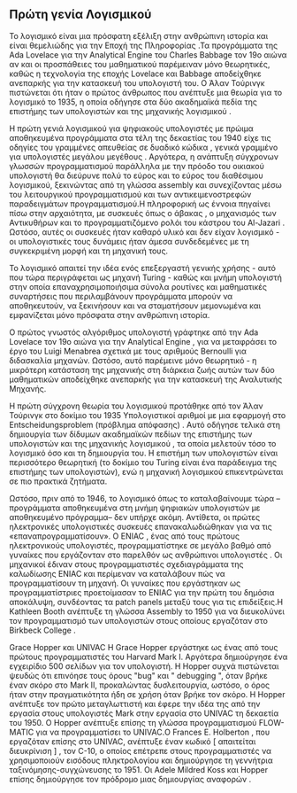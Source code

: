 ## Πρώτη γενία Λογισμικού
Το λογισμικό είναι μια πρόσφατη εξέλιξη στην ανθρώπινη ιστορία και είναι θεμελιώδης για την Εποχή της Πληροφορίας .Τα προγράμματα της Ada Lovelace για την Analytical Engine του Charles Babbage τον 19ο αιώνα  αν και οι προσπάθειες του μαθηματικού παρέμειναν μόνο θεωρητικές, καθώς η τεχνολογία της εποχής Lovelace και Babbage αποδείχθηκε ανεπαρκής για την κατασκευή του υπολογιστή του. Ο Άλαν Τούρινγκ πιστώνεται ότι ήταν ο πρώτος άνθρωπος που ανέπτυξε μια θεωρία για το λογισμικό το 1935, η οποία οδήγησε στα δύο ακαδημαϊκά πεδία της επιστήμης των υπολογιστών και της μηχανικής λογισμικού .

Η πρώτη γενιά λογισμικού για ψηφιακούς υπολογιστές με πρώιμα αποθηκευμένα προγράμματα στα τέλη της δεκαετίας του 1940 είχε τις οδηγίες του γραμμένες απευθείας σε δυαδικό κώδικα , γενικά γραμμένο για υπολογιστές μεγάλου μεγέθους . Αργότερα, η ανάπτυξη σύγχρονων γλωσσών προγραμματισμού παράλληλα με την πρόοδο του οικιακού υπολογιστή θα διεύρυνε πολύ το εύρος και το εύρος του διαθέσιμου λογισμικού, ξεκινώντας από τη γλώσσα assembly και συνεχίζοντας μέσω του λειτουργικού προγραμματισμού και των αντικειμενοστρεφών παραδειγμάτων προγραμματισμού.Η πληροφορική ως έννοια πηγαίνει πίσω στην αρχαιότητα, με συσκευές όπως ο άβακας , ο μηχανισμός των Αντικυθήρων και το προγραμματιζόμενο ρολόι του κάστρου του Al-Jazari . Ωστόσο, αυτές οι συσκευές ήταν καθαρό υλικό και δεν είχαν λογισμικό - οι υπολογιστικές τους δυνάμεις ήταν άμεσα συνδεδεμένες με τη συγκεκριμένη μορφή και τη μηχανική τους.

Το λογισμικό απαιτεί την ιδέα ενός επεξεργαστή γενικής χρήσης - αυτό που τώρα περιγράφεται ως μηχανή Turing - καθώς και μνήμη υπολογιστή στην οποία επαναχρησιμοποιήσιμα σύνολα ρουτίνες και μαθηματικές συναρτήσεις που περιλαμβάνουν προγράμματα μπορούν να αποθηκευτούν, να ξεκινήσουν και να σταματήσουν μεμονωμένα και εμφανίζεται μόνο πρόσφατα στην ανθρώπινη ιστορία.

Ο πρώτος γνωστός αλγόριθμος υπολογιστή γράφτηκε από την Ada Lovelace τον 19ο αιώνα για την Analytical Engine , για να μεταφράσει το έργο του Luigi Menabrea σχετικά με τους αριθμούς Bernoulli για διδασκαλία μηχανών.  Ωστόσο, αυτό παρέμεινε μόνο θεωρητικό - η μικρότερη κατάσταση της μηχανικής στη διάρκεια ζωής αυτών των δύο μαθηματικών αποδείχθηκε ανεπαρκής για την κατασκευή της Αναλυτικής Μηχανής.

Η πρώτη σύγχρονη θεωρία του λογισμικού προτάθηκε από τον Άλαν Τούρινγκ στο δοκίμιο του 1935 Υπολογιστικοί αριθμοί με μια εφαρμογή στο Entscheidungsproblem (πρόβλημα απόφασης) . Αυτό οδήγησε τελικά στη δημιουργία των δίδυμων ακαδημαϊκών πεδίων της επιστήμης των υπολογιστών και της μηχανικής λογισμικού , τα οποία μελετούν τόσο το λογισμικό όσο και τη δημιουργία του. Η επιστήμη των υπολογιστών είναι περισσότερο θεωρητική (το δοκίμιο του Turing είναι ένα παράδειγμα της επιστήμης των υπολογιστών), ενώ η μηχανική λογισμικού επικεντρώνεται σε πιο πρακτικά ζητήματα.

Ωστόσο, πριν από το 1946, το λογισμικό όπως το καταλαβαίνουμε τώρα –προγράμματα αποθηκευμένα στη μνήμη ψηφιακών υπολογιστών με αποθηκευμένο πρόγραμμα–  δεν υπήρχε ακόμη. Αντίθετα, οι πρώτες ηλεκτρονικές υπολογιστικές συσκευές επανακαλωδιώθηκαν για να τις «επαναπρογραμματίσουν». Ο ENIAC , ένας από τους πρώτους ηλεκτρονικούς υπολογιστές, προγραμματίστηκε σε μεγάλο βαθμό από γυναίκες που εργάζονταν στο παρελθόν ως ανθρώπινοι υπολογιστές . Οι μηχανικοί έδιναν στους προγραμματιστές σχεδιαγράμματα της καλωδίωσης ENIAC και περίμεναν να καταλάβουν πώς να προγραμματίσουν τη μηχανή. Οι γυναίκες που εργάστηκαν ως προγραμματίστριες προετοίμασαν το ENIAC για την πρώτη του δημόσια αποκάλυψη, συνδέοντας τα patch panels μεταξύ τους για τις επιδείξεις.Η Kathleen Booth ανέπτυξε τη γλώσσα Assembly το 1950 για να διευκολύνει τον προγραμματισμό των υπολογιστών στους οποίους εργαζόταν στο Birkbeck College . 


Grace Hopper και UNIVAC
Η Grace Hopper εργάστηκε ως ένας από τους πρώτους προγραμματιστές του Harvard Mark I.  Αργότερα δημιούργησε ένα εγχειρίδιο 500 σελίδων για τον υπολογιστή. Η Hopper συχνά πιστώνεται ψευδώς ότι επινόησε τους όρους "bug" και " debugging ", όταν βρήκε έναν σκόρο στο Mark II, προκαλώντας δυσλειτουργία, ωστόσο, ο όρος ήταν στην πραγματικότητα ήδη σε χρήση όταν βρήκε τον σκόρο. Η Hopper ανέπτυξε τον πρώτο μεταγλωττιστή και έφερε την ιδέα της από την εργασία στους υπολογιστές Mark στην εργασία στο UNIVAC τη δεκαετία του 1950.  Ο Hopper ανέπτυξε επίσης τη γλώσσα προγραμματισμού FLOW-MATIC για να προγραμματίσει το UNIVAC.Ο Frances E. Holberton , που εργαζόταν επίσης στο UNIVAC, ανέπτυξε έναν κωδικό [ απαιτείται διευκρίνιση ] , τον C-10, ο οποίος επέτρεπε στους προγραμματιστές να χρησιμοποιούν εισόδους πληκτρολογίου και δημιούργησε τη γεννήτρια ταξινόμησης-συγχώνευσης το 1951. Οι Adele Mildred Koss και Hopper επίσης δημιούργησε τον πρόδρομο μιας δημιουργίας αναφορών . 

